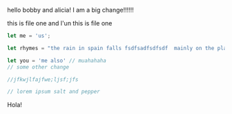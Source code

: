 hello bobby and alicia!
I am a big change!!!!!!

this is file one and l'un
this is file one


```js
let me = 'us';

let rhymes = "the rain in spain falls fsdfsadfsdfsdf  mainly on the plain";

let you = 'me also' // muahahaha
// some other change

//jfkwjlfajfwe;ljsf;jfs

// lorem ipsum salt and pepper

```
Hola!
